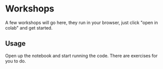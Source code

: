 # Workshops

A few workshops will go here, they run in your browser, just click "open in colab" and get started. 

## Usage

Open up the notebook and start running the code. There are exercises for you to do. 

